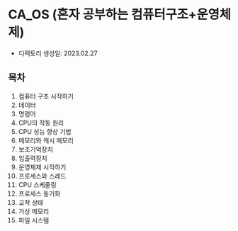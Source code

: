 # CA_OS (혼자 공부하는 컴퓨터구조+운영체제)

- 디렉토리 생성일: 2023.02.27

## 목차

1. 컴퓨터 구조 시작하기
2. 데이터
3. 명령어
4. CPU의 작동 원리
5. CPU 성능 향상 기법
6. 메모리와 캐시 메모리
7. 보조기억장치
8. 입출력장치
9. 운영체제 시작하기
10. 프로세스와 스레드
11. CPU 스케줄링
12. 프로세스 동기화
13. 교착 상태
14. 가상 메모리
15. 파일 시스템